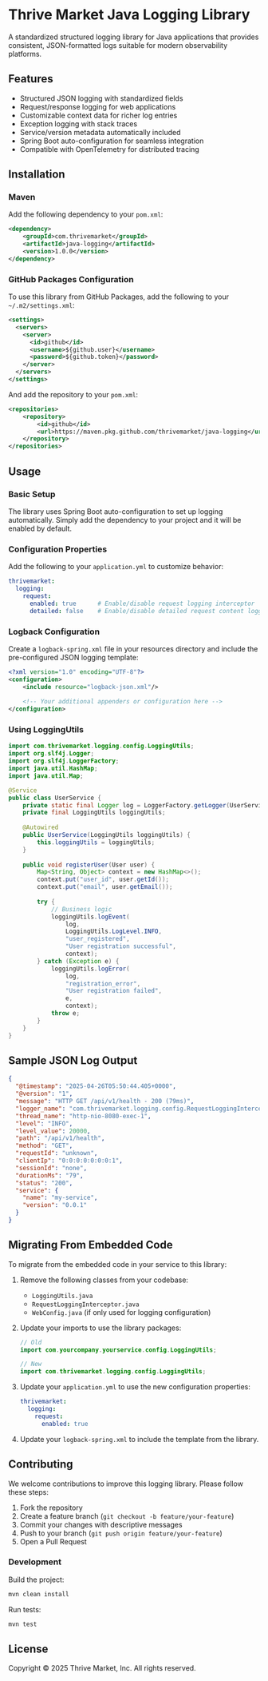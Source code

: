 # Thrive Market Java Logging Library

A standardized structured logging library for Java applications that provides consistent, JSON-formatted logs suitable for modern observability platforms.

## Features

- Structured JSON logging with standardized fields
- Request/response logging for web applications
- Customizable context data for richer log entries
- Exception logging with stack traces
- Service/version metadata automatically included
- Spring Boot auto-configuration for seamless integration
- Compatible with OpenTelemetry for distributed tracing

## Installation

### Maven

Add the following dependency to your `pom.xml`:

```xml
<dependency>
    <groupId>com.thrivemarket</groupId>
    <artifactId>java-logging</artifactId>
    <version>1.0.0</version>
</dependency>
```

### GitHub Packages Configuration

To use this library from GitHub Packages, add the following to your `~/.m2/settings.xml`:

```xml
<settings>
  <servers>
    <server>
      <id>github</id>
      <username>${github.user}</username>
      <password>${github.token}</password>
    </server>
  </servers>
</settings>
```

And add the repository to your `pom.xml`:

```xml
<repositories>
    <repository>
        <id>github</id>
        <url>https://maven.pkg.github.com/thrivemarket/java-logging</url>
    </repository>
</repositories>
```

## Usage

### Basic Setup

The library uses Spring Boot auto-configuration to set up logging automatically. Simply add the dependency to your project and it will be enabled by default.

### Configuration Properties

Add the following to your `application.yml` to customize behavior:

```yaml
thrivemarket:
  logging:
    request:
      enabled: true      # Enable/disable request logging interceptor
      detailed: false    # Enable/disable detailed request content logging
```

### Logback Configuration

Create a `logback-spring.xml` file in your resources directory and include the pre-configured JSON logging template:

```xml
<?xml version="1.0" encoding="UTF-8"?>
<configuration>
    <include resource="logback-json.xml"/>
    
    <!-- Your additional appenders or configuration here -->
</configuration>
```

### Using LoggingUtils

```java
import com.thrivemarket.logging.config.LoggingUtils;
import org.slf4j.Logger;
import org.slf4j.LoggerFactory;
import java.util.HashMap;
import java.util.Map;

@Service
public class UserService {
    private static final Logger log = LoggerFactory.getLogger(UserService.class);
    private final LoggingUtils loggingUtils;
    
    @Autowired
    public UserService(LoggingUtils loggingUtils) {
        this.loggingUtils = loggingUtils;
    }
    
    public void registerUser(User user) {
        Map<String, Object> context = new HashMap<>();
        context.put("user_id", user.getId());
        context.put("email", user.getEmail());
        
        try {
            // Business logic
            loggingUtils.logEvent(
                log, 
                LoggingUtils.LogLevel.INFO, 
                "user_registered", 
                "User registration successful", 
                context);
        } catch (Exception e) {
            loggingUtils.logError(
                log,
                "registration_error",
                "User registration failed",
                e,
                context);
            throw e;
        }
    }
}
```

## Sample JSON Log Output

```json
{
  "@timestamp": "2025-04-26T05:50:44.405+0000",
  "@version": "1",
  "message": "HTTP GET /api/v1/health - 200 (79ms)",
  "logger_name": "com.thrivemarket.logging.config.RequestLoggingInterceptor",
  "thread_name": "http-nio-8080-exec-1",
  "level": "INFO",
  "level_value": 20000,
  "path": "/api/v1/health",
  "method": "GET",
  "requestId": "unknown",
  "clientIp": "0:0:0:0:0:0:0:1",
  "sessionId": "none",
  "durationMs": "79",
  "status": "200",
  "service": {
    "name": "my-service",
    "version": "0.0.1"
  }
}
```

## Migrating From Embedded Code

To migrate from the embedded code in your service to this library:

1. Remove the following classes from your codebase:
   - `LoggingUtils.java`
   - `RequestLoggingInterceptor.java` 
   - `WebConfig.java` (if only used for logging configuration)

2. Update your imports to use the library packages:
   ```java
   // Old
   import com.yourcompany.yourservice.config.LoggingUtils;
   
   // New
   import com.thrivemarket.logging.config.LoggingUtils;
   ```

3. Update your `application.yml` to use the new configuration properties:
   ```yaml
   thrivemarket:
     logging:
       request:
         enabled: true
   ```

4. Update your `logback-spring.xml` to include the template from the library.

## Contributing

We welcome contributions to improve this logging library. Please follow these steps:

1. Fork the repository
2. Create a feature branch (`git checkout -b feature/your-feature`)
3. Commit your changes with descriptive messages
4. Push to your branch (`git push origin feature/your-feature`)
5. Open a Pull Request

### Development

Build the project:
```bash
mvn clean install
```

Run tests:
```bash
mvn test
```

## License

Copyright © 2025 Thrive Market, Inc. All rights reserved.